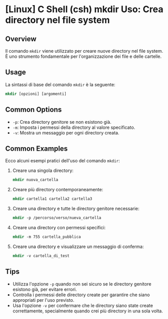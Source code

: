 # [Linux] C Shell (csh) mkdir Uso: Crea directory nel file system

## Overview
Il comando `mkdir` viene utilizzato per creare nuove directory nel file system. È uno strumento fondamentale per l'organizzazione dei file e delle cartelle.

## Usage
La sintassi di base del comando `mkdir` è la seguente:

```csh
mkdir [opzioni] [argomenti]
```

## Common Options
- `-p`: Crea directory genitore se non esistono già.
- `-m`: Imposta i permessi della directory al valore specificato.
- `-v`: Mostra un messaggio per ogni directory creata.

## Common Examples
Ecco alcuni esempi pratici dell'uso del comando `mkdir`:

1. Creare una singola directory:
   ```csh
   mkdir nuova_cartella
   ```

2. Creare più directory contemporaneamente:
   ```csh
   mkdir cartella1 cartella2 cartella3
   ```

3. Creare una directory e tutte le directory genitore necessarie:
   ```csh
   mkdir -p /percorso/verso/nueva_cartella
   ```

4. Creare una directory con permessi specifici:
   ```csh
   mkdir -m 755 cartella_pubblica
   ```

5. Creare una directory e visualizzare un messaggio di conferma:
   ```csh
   mkdir -v cartella_di_test
   ```

## Tips
- Utilizza l'opzione `-p` quando non sei sicuro se le directory genitore esistono già, per evitare errori.
- Controlla i permessi delle directory create per garantire che siano appropriati per l'uso previsto.
- Usa l'opzione `-v` per confermare che le directory siano state create correttamente, specialmente quando crei più directory in una sola volta.